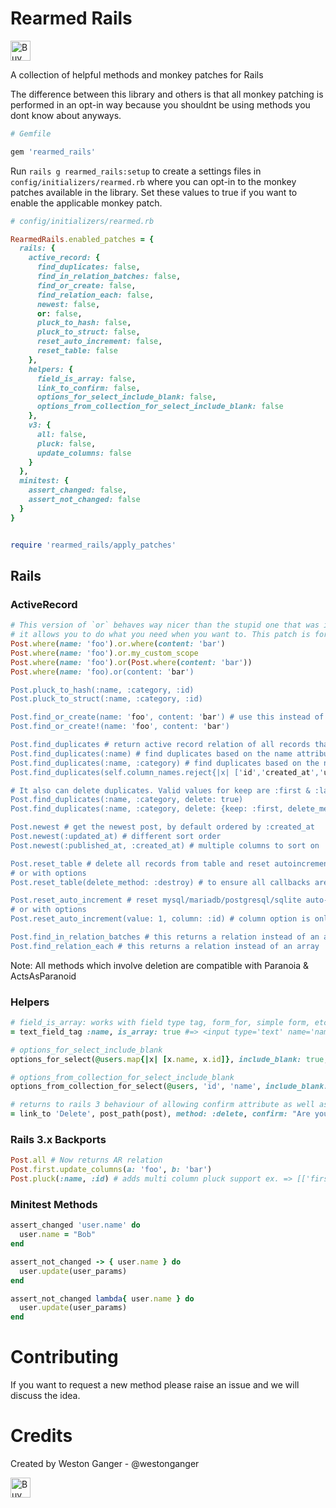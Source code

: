 # Rearmed Rails
<a href='https://ko-fi.com/A5071NK' target='_blank'><img height='32' style='border:0px;height:32px;' src='https://az743702.vo.msecnd.net/cdn/kofi1.png?v=a' border='0' alt='Buy Me a Coffee' /></a> 

A collection of helpful methods and monkey patches for Rails

The difference between this library and others is that all monkey patching is performed in an opt-in way because you shouldnt be using methods you dont know about anyways. 

```ruby
# Gemfile

gem 'rearmed_rails'
```

Run `rails g rearmed_rails:setup` to create a settings files in `config/initializers/rearmed.rb` where you can opt-in to the monkey patches available in the library. Set these values to true if you want to enable the applicable monkey patch.

```ruby
# config/initializers/rearmed.rb

RearmedRails.enabled_patches = {
  rails: {
    active_record: {
      find_duplicates: false,
      find_in_relation_batches: false,
      find_or_create: false,
      find_relation_each: false,
      newest: false,
      or: false,
      pluck_to_hash: false,
      pluck_to_struct: false,
      reset_auto_increment: false,
      reset_table: false
    },
    helpers: {
      field_is_array: false,
      link_to_confirm: false,
      options_for_select_include_blank: false,
      options_from_collection_for_select_include_blank: false
    },
    v3: {
      all: false,
      pluck: false,
      update_columns: false
    }
  },
  minitest: {
    assert_changed: false,
    assert_not_changed: false
  }
}


require 'rearmed_rails/apply_patches'
```


## Rails

### ActiveRecord

```ruby
# This version of `or` behaves way nicer than the stupid one that was implemented in Rails 5
# it allows you to do what you need when you want to. This patch is for Rails 4, 5+ 
Post.where(name: 'foo').or.where(content: 'bar')
Post.where(name: 'foo').or.my_custom_scope
Post.where(name: 'foo').or(Post.where(content: 'bar'))
Post.where(name: 'foo).or(content: 'bar')

Post.pluck_to_hash(:name, :category, :id)
Post.pluck_to_struct(:name, :category, :id)

Post.find_or_create(name: 'foo', content: 'bar') # use this instead of the super confusing first_or_create method
Post.find_or_create!(name: 'foo', content: 'bar')

Post.find_duplicates # return active record relation of all records that have duplicates. By default it skips the primary_key, created_at, updated_at, & deleted_at columns
Post.find_duplicates(:name) # find duplicates based on the name attribute
Post.find_duplicates(:name, :category) # find duplicates based on the name & category attribute
Post.find_duplicates(self.column_names.reject{|x| ['id','created_at','updated_at','deleted_at'].include?(x)})

# It also can delete duplicates. Valid values for keep are :first & :last. Valid values for delete_method are :destroy & :delete. soft_delete is only used if you are using acts_as_paranoid on your model.
Post.find_duplicates(:name, :category, delete: true)
Post.find_duplicates(:name, :category, delete: {keep: :first, delete_method: :destroy, soft_delete: true}) # these are the default settings for delete: true

Post.newest # get the newest post, by default ordered by :created_at
Post.newest(:updated_at) # different sort order
Post.newest(:published_at, :created_at) # multiple columns to sort on

Post.reset_table # delete all records from table and reset autoincrement column (id), works with mysql/mariadb/postgresql/sqlite
# or with options
Post.reset_table(delete_method: :destroy) # to ensure all callbacks are fired

Post.reset_auto_increment # reset mysql/mariadb/postgresql/sqlite auto-increment column, if contains records then defaults to starting from next available number
# or with options
Post.reset_auto_increment(value: 1, column: :id) # column option is only relevant for postgresql

Post.find_in_relation_batches # this returns a relation instead of an array
Post.find_relation_each # this returns a relation instead of an array
```

Note: All methods which involve deletion are compatible with Paranoia & ActsAsParanoid

### Helpers

```ruby
# field_is_array: works with field type tag, form_for, simple form, etc
= text_field_tag :name, is_array: true #=> <input type='text' name='name[]' />

# options_for_select_include_blank
options_for_select(@users.map{|x| [x.name, x.id]}, include_blank: true, selected: params[:user_id])

# options_from_collection_for_select_include_blank
options_from_collection_for_select(@users, 'id', 'name', include_blank: true, selected: params[:user_id])

# returns to rails 3 behaviour of allowing confirm attribute as well as data-confirm
= link_to 'Delete', post_path(post), method: :delete, confirm: "Are you sure you want to delete this post?" 
```

### Rails 3.x Backports
```ruby
Post.all # Now returns AR relation
Post.first.update_columns(a: 'foo', b: 'bar')
Post.pluck(:name, :id) # adds multi column pluck support ex. => [['first', 1], ['second', 2], ['third', 3]]
```

### Minitest Methods
```ruby
assert_changed 'user.name' do
  user.name = "Bob"
end

assert_not_changed -> { user.name } do
  user.update(user_params)
end

assert_not_changed lambda{ user.name } do
  user.update(user_params)
end
```

# Contributing
If you want to request a new method please raise an issue and we will discuss the idea. 


# Credits
Created by Weston Ganger - @westonganger

<a href='https://ko-fi.com/A5071NK' target='_blank'><img height='32' style='border:0px;height:32px;' src='https://az743702.vo.msecnd.net/cdn/kofi1.png?v=a' border='0' alt='Buy Me a Coffee' /></a> 
